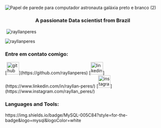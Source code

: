 ![Papel de parede para computador astronauta galáxia preto e branco (2)](https://github.com/user-attachments/assets/c1f79855-5aa7-42fa-be3f-6a9ee113c073)

<h3 align="center">A passionate Data scientist from Brazil</h3>

<p>&nbsp;<img align="center" src="https://github-readme-stats.vercel.app/api?username=rayllanperes&show_icons=true&locale=en" alt="rayllanperes" /></p>

<p><img align="center" src="https://github-readme-streak-stats.herokuapp.com/?user=rayllanperes&" alt="rayllanperes" /></p>

<h3 align="left">Entre em contato comigo:</h3>
[<img src='https://cdn.jsdelivr.net/npm/simple-icons@3.0.1/icons/github.svg' alt='github' height='40'>](https://github.com/rayllanperes)  [<img src='https://cdn.jsdelivr.net/npm/simple-icons@3.0.1/icons/linkedin.svg' alt='linkedin' height='40'>](https://www.linkedin.com/in/rayllan-peres/)  [<img src='https://cdn.jsdelivr.net/npm/simple-icons@3.0.1/icons/instagram.svg' alt='instagram' height='40'>](https://www.instagram.com/rayllan_peres/)   

<h3 align="left">Languages and Tools:</h3>
https://img.shields.io/badge/MySQL-005C84?style=for-the-badge&logo=mysql&logoColor=white


